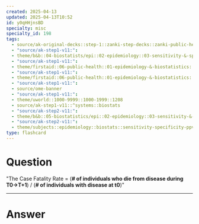 ```yaml
---
created: 2025-04-13
updated: 2025-04-13T10:52
id: y0qHHjnsBD
specialty: misc
specialty_id: 198
tags:
  - source/ak-original-decks::step-1::zanki-step-decks::zanki-public-health-sciences::epidemiology-&-biostats
  - "source/ak-step1-v11:": 
  - theme/b&b::04-biostatists/epi::02-epidemiology::03-sensitivity-&-specificity
  - "source/ak-step1-v11:": 
  - theme/firstaid::06-public-health::01-epidemiology-&-biostatistics::04-quantifying-risk
  - "source/ak-step1-v11:": 
  - theme/firstaid::06-public-health::01-epidemiology-&-biostatistics::04-quantifying-risk::case-fatality-rate
  - "source/ak-step1-v11:": 
  - source/ome-banner
  - "source/ak-step1-v11:": 
  - theme/uworld::1000-9999::1000-1999::1208
  - source/ak-step1-v11::^systems::biostats
  - "source/ak-step2-v11:": 
  - theme/b&b::05-biostatistics/epi::02-epidemiology::03-sensitivity-&-specificity
  - "source/ak-step2-v11:": 
  - theme/subjects::epidemiology::biostats::sensitivity-specificity-ppv-npv"
type: flashcard
---
```


# Question
"The Case Fatality Rate = (**# of individuals who die from disease during T0->T+1**) / (**# of individuals with disease at t0**)"

---

# Answer
